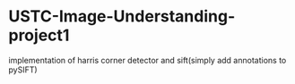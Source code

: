 # USTC-Image-Understanding-project1
implementation of harris corner detector and sift(simply add annotations to pySIFT)
